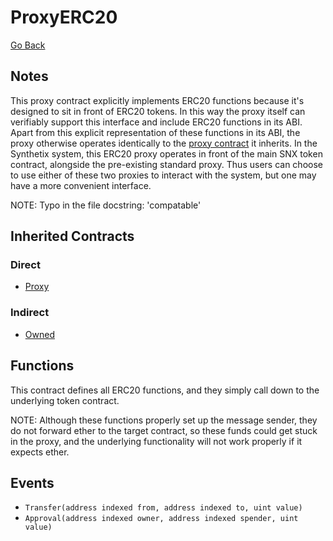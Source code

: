 # ProxyERC20

[Go Back](../contracts.md)

## Notes

This proxy contract explicitly implements ERC20 functions because it's designed to sit in front of ERC20 tokens.
In this way the proxy itself can verifiably support this interface and include ERC20 functions in its ABI. Apart from this explicit representation of these functions in its ABI, the proxy otherwise operates identically to the [proxy contract](Proxy.md) it inherits. In the Synthetix system, this ERC20 proxy operates in front of the main SNX token contract, alongside the pre-existing standard proxy. Thus users can choose to use either of these two proxies to interact with the system, but one may have a more convenient interface.

NOTE: Typo in the file docstring: 'compatable'

## Inherited Contracts

### Direct

* [Proxy](Proxy.md)

### Indirect

* [Owned](Owned.md)

## Functions

This contract defines all ERC20 functions, and they simply call down to the underlying token contract.

NOTE: Although these functions properly set up the message sender, they do not forward ether to the target contract, so these funds could get stuck in the proxy, and the underlying functionality will not work properly if it expects ether.

## Events

* `Transfer(address indexed from, address indexed to, uint value)`
* `Approval(address indexed owner, address indexed spender, uint value)`
